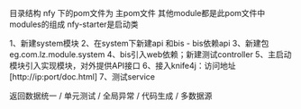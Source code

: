 
目录结构
nfy 下的pom文件为 主pom文件 其他module都是此pom文件中modules的组成
nfy-starter是启动类


1、新建system模块
2、在system下新建api 和bis - bis依赖api
3、新建包 eg.com.lz.module.system
4、bis引入web依赖；新建测试controller
5、主启动模块引入实现模块，对外提供API接口
6、接入knife4j：访问地址 [http://ip:port/doc.html]
7、测试service



返回数据统一 / 单元测试 / 全局异常 / 代码生成 / 多数据源







